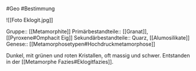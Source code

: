 #Geo #Bestimmung 

![[Foto Eklogit.jpg]]

Gruppe:: [[Metamorphite]]
Primärbestandteile:: [[Granat]],[[Pyroxene#Omphacit Eig]]
Sekundärbestandteile:: Quarz, [[Alumosilikate]]
Genese:: [[Metamorphosetypen#Hochdruckmetamorphose]]

Dunkel, mit grünen und roten Kristallen, oft massig und schwer. Entstanden in der [[Metamorphe Fazies#Eklogitfazies]].
